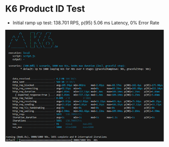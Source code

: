 # K6 Product ID Test

- Initial ramp up test: 138.701 RPS, p(95) 5.06 ms Latency, 0% Error Rate

![Untitled](K6%20Product%20ID%20Test/Untitled.png)